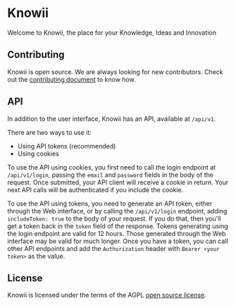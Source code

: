 # Knowii

Welcome to Knowii, the place for your Knowledge, Ideas and Innovation

## Contributing

Knowii is open source. We are always looking for new contributors. Check out the [contributing document](CONTRIBUTING.md) to know how.

## API

In addition to the user interface, Knowii has an API, available at `/api/v1`.

There are two ways to use it:

- Using API tokens (recommended)
- Using cookies

To use the API using cookies, you first need to call the login endpoint at `/api/v1/login`, passing the `email` and `password` fields in the body of the request. Once submitted, your API client will receive a cookie in return. Your next API calls will be authenticated if you include the cookie.

To use the API using tokens, you need to generate an API token, either through the Web interface, or by calling the `/api/v1/login` endpoint, adding `includeToken: true` to the body of your request. If you do that, then you'll get a token back in the `token` field of the response. Tokens generating using the login endpoint are valid for 12 hours. Those generated through the Web interface may be valid for much longer.
Once you have a token, you can call other API endpoints and add the `Authorization` header with `Bearer <your token>` as the value.

## License

Knowii is licensed under the terms of the AGPL [open source license](LICENSE).
